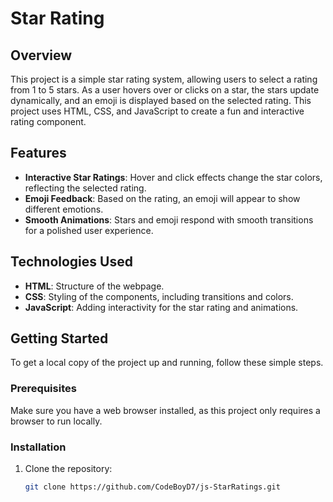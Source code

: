 # Star Rating
## Overview
This project is a simple star rating system, allowing users to select a rating from 1 to 5 stars. As a user hovers over or clicks on a star, the stars update dynamically, and an emoji is displayed based on the selected rating. This project uses HTML, CSS, and JavaScript to create a fun and interactive rating component.


## Features
- **Interactive Star Ratings**: Hover and click effects change the star colors, reflecting the selected rating.
- **Emoji Feedback**: Based on the rating, an emoji will appear to show different emotions.
- **Smooth Animations**: Stars and emoji respond with smooth transitions for a polished user experience.

## Technologies Used
- **HTML**: Structure of the webpage.
- **CSS**: Styling of the components, including transitions and colors.
- **JavaScript**: Adding interactivity for the star rating and animations.

## Getting Started
To get a local copy of the project up and running, follow these simple steps.

### Prerequisites
Make sure you have a web browser installed, as this project only requires a browser to run locally.

### Installation
1. Clone the repository:
   ```bash
   git clone https://github.com/CodeBoyD7/js-StarRatings.git
